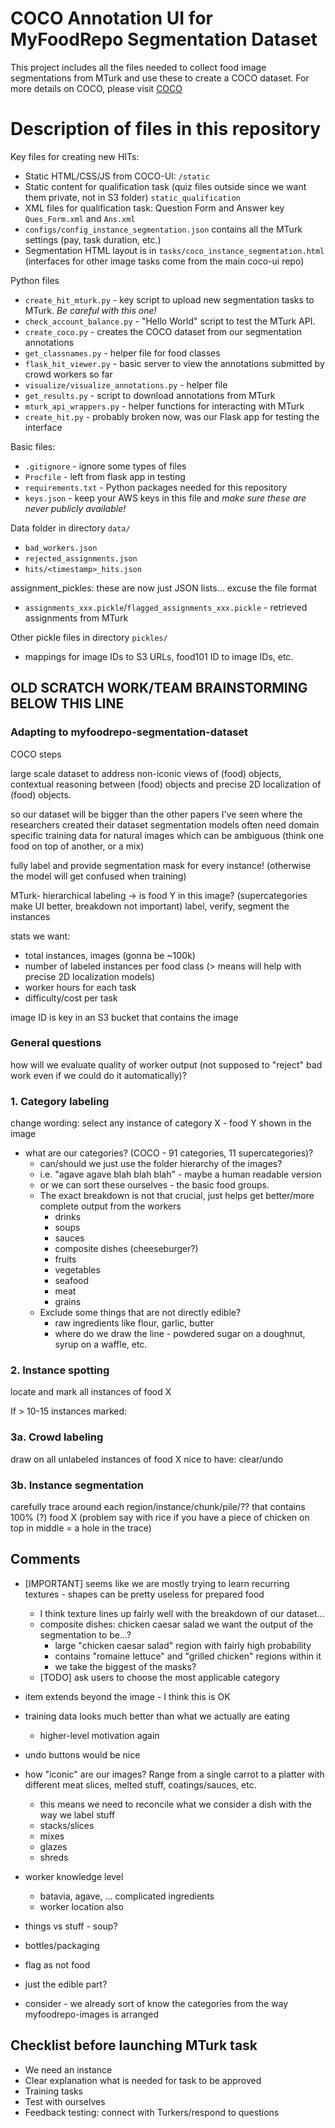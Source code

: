 
COCO Annotation UI for MyFoodRepo Segmentation Dataset
======================================================

This project includes all the files needed to collect food image segmentations
from MTurk and use these to create a COCO dataset. 
For more details on COCO, please visit [COCO](http://cocodataset.org)

# Description of files in this repository

Key files for creating new HITs:
* Static HTML/CSS/JS from COCO-UI: `/static`
* Static content for qualification task (quiz files outside since we want them private, not in S3 folder) `static_qualification`
* XML files for qualification task: Question Form and Answer key `Ques_Form.xml` and `Ans.xml`
* `configs/config_instance_segmentation.json` contains all the MTurk settings (pay, task duration, etc.)
* Segmentation HTML layout is in `tasks/coco_instance_segmentation.html` (interfaces for other image tasks come from the main coco-ui repo) 

Python files
* `create_hit_mturk.py` - key script to upload new segmentation tasks to MTurk. _Be careful with this one!_
* `check_account_balance.py` - "Hello World" script to test the MTurk API.
* `create_coco.py` - creates the COCO dataset from our segmentation annotations
* `get_classnames.py` - helper file for food classes
* `flask_hit_viewer.py` - basic server to view the annotations submitted by crowd workers so far
* `visualize/visualize_annotations.py` - helper file
* `get_results.py` - script to download annotations from MTurk 
* `mturk_api_wrappers.py` - helper functions for interacting with MTurk
* `create_hit.py` - probably broken now, was our Flask app for testing the interface
  
Basic files:
- `.gitignore` - ignore some types of files
- `Procfile` - left from flask app in testing
- `requirements.txt` - Python packages needed for this repository 
- `keys.json` - keep your AWS keys in this file and _make sure these are never publicly available!_

Data folder in directory `data/`
* `bad_workers.json`
* `rejected_assignments.json`
* `hits/<timestamp>_hits.json`

assignment_pickles:
these are now just JSON lists... excuse the file format
* `assignments_xxx.pickle`/`flagged_assignments_xxx.pickle` - retrieved assignments from MTurk

Other pickle files in directory `pickles/`
* mappings for image IDs to S3 URLs, food101 ID to image IDs, etc.

## OLD SCRATCH WORK/TEAM BRAINSTORMING BELOW THIS LINE

### Adapting to myfoodrepo-segmentation-dataset

COCO steps

large scale dataset to address non-iconic views of (food) objects, contextual reasoning between (food) objects and precise 2D localization of (food) objects.

so our dataset will be bigger than the other papers I've seen where the researchers created their dataset
segmentation models often need domain specific training data for natural images which can be ambiguous (think one food on top of another, or a mix)

fully label and provide segmentation mask for every instance! (otherwise the model will get confused when training)

MTurk-
hierarchical labeling -> is food Y in this image? (supercategories make UI better, breakdown not important)
label, verify, segment the instances

stats we want:
- total instances, images (gonna be ~100k)
- number of labeled instances per food class (> means will help with precise 2D localization models)
- worker hours for each task
- difficulty/cost per task

image ID is key in an S3 bucket that contains the image

### General questions
how will we evaluate quality of worker output (not supposed to "reject" bad work even if we could do it automatically)?

### 1. Category labeling
change wording: select any instance of category X - food Y shown in the image
* what are our categories? (COCO - 91 categories, 11 supercategories)?
    - can/should we just use the folder hierarchy of the images?
    - i.e. "agave agave blah blah blah" - maybe a human readable version
    - or we can sort these ourselves - the basic food groups.
    - The exact breakdown is not that crucial, just helps get better/more complete output from the workers
        * drinks
        * soups
        * sauces
        * composite dishes (cheeseburger?)
        * fruits
        * vegetables
        * seafood
        * meat
        * grains
    - Exclude some things that are not directly edible?
        * raw ingredients like flour, garlic, butter
        * where do we draw the line - powdered sugar on a doughnut, syrup on a waffle, etc.
        
### 2. Instance spotting
locate and mark all instances of food X

If > 10-15 instances marked:

### 3a. Crowd labeling
draw on all unlabeled instances of food X
nice to have: clear/undo

### 3b. Instance segmentation
carefully trace around each region/instance/chunk/pile/?? that contains 100% (?) food X
(problem say with rice if you have a piece of chicken on top in middle = a hole in the trace)

## Comments
* [IMPORTANT] seems like we are mostly trying to learn recurring textures - shapes can be pretty useless for prepared food
    - I think texture lines up fairly well with the breakdown of our dataset...
    - composite dishes: chicken caesar salad we want the output of the segmentation to be...?
        * large "chicken caesar salad" region with fairly high probability
        * contains "romaine lettuce" and "grilled chicken" regions within it
        * we take the biggest of the masks?
    - [TODO] ask users to choose the most applicable category 

* item extends beyond the image - I think this is OK
* training data looks much better than what we actually are eating
    - higher-level motivation again
* undo buttons would be nice
* how "iconic" are our images? Range from a single carrot to a platter with different meat slices, melted stuff, coatings/sauces, etc.
    - this means we need to reconcile what we consider a dish with the way we label stuff
    - stacks/slices
    - mixes
    - glazes
    - shreds
* worker knowledge level
    - batavia, agave, ... complicated ingredients
    - worker location also
* things vs stuff - soup?
* bottles/packaging
* flag as not food
* just the edible part?
* consider - we already sort of know the categories from the way myfoodrepo-images is arranged

## Checklist before launching MTurk task
* We need an instance
* Clear explanation what is needed for task to be approved
* Training tasks
* Test with ourselves
* Feedback testing: connect with Turkers/respond to questions